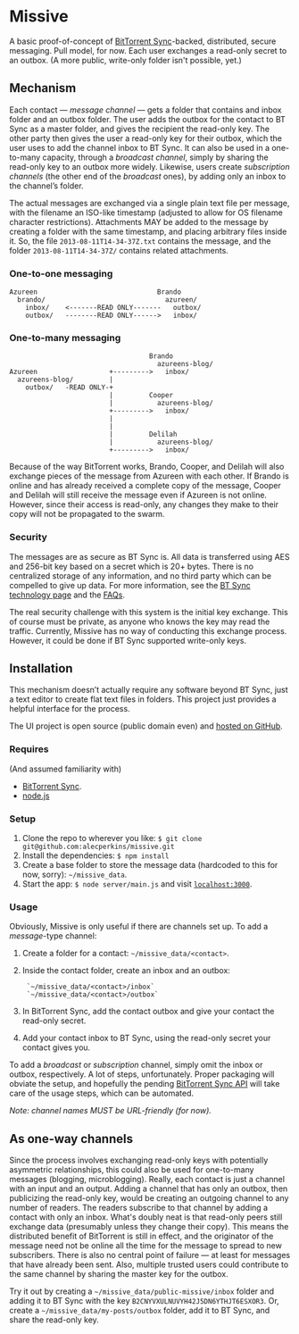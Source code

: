 # Missive

A basic proof-of-concept of [BitTorrent Sync](http://labs.bittorrent.com/experiments/sync.html)-backed, distributed, secure messaging. Pull model, for now. Each user exchanges a read-only secret to an outbox. (A more public, write-only folder isn't possible, yet.)

## Mechanism

Each contact — *message channel* — gets a folder that contains and inbox folder and an outbox folder. The user adds the outbox for the contact to BT Sync as a master folder, and gives the recipient the read-only key. The other party then gives the user a read-only key for their outbox, which the user uses to add the channel inbox to BT Sync. It can also be used in a one-to-many capacity, through a *broadcast channel*, simply by sharing the read-only key to an outbox more widely. Likewise, users create *subscription channels* (the other end of the *broadcast* ones), by adding only an inbox to the channel’s folder.

The actual messages are exchanged via a single plain text file per message, with the filename an ISO-like timestamp (adjusted to allow for OS filename character restrictions). Attachments MAY be added to the message by creating a folder with the same timestamp, and placing arbitrary files inside it. So, the file `2013-08-11T14-34-37Z.txt` contains the message, and the folder `2013-08-11T14-34-37Z/` contains related attachments.

### One-to-one messaging


    Azureen                              Brando
      brando/                              azureen/
        inbox/    <-------READ ONLY-------   outbox/
        outbox/   --------READ ONLY------>   inbox/


### One-to-many messaging


                                       Brando
                                         azureens-blog/
    Azureen                  +--------->   inbox/
      azureens-blog/         |
        outbox/   -READ ONLY-+
                             |         Cooper
                             |           azureens-blog/
                             +--------->   inbox/
                             |
                             |
                             |         Delilah
                             |           azureens-blog/
                             +--------->   inbox/


Because of the way BitTorrent works, Brando, Cooper, and Delilah will also exchange pieces of the message from Azureen with each other. If Brando is online and has already received a complete copy of the message, Cooper and Delilah will still receive the message even if Azureen is not online. However, since their access is read-only, any changes they make to their copy will not be propagated to the swarm.

### Security

The messages are as secure as BT Sync is. All data is transferred using AES and 256-bit key based on a secret which is 20+ bytes. There is no centralized storage of any information, and no third party which can be compelled to give up data. For more information, see the [BT Sync technology page](http://labs.bittorrent.com/experiments/sync/technology.html#security) and the [FAQs](http://forum.bittorrent.com/topic/16410-bittorrent-sync-faq/).

The real security challenge with this system is the initial key exchange. This of course must be private, as anyone who knows the key may read the traffic. Currently, Missive has no way of conducting this exchange process. However, it could be done if BT Sync supported write-only keys.



## Installation

This mechanism doesn’t actually require any software beyond BT Sync, just a text editor to create flat text files in folders. This project just provides a helpful interface for the process.

The UI project is open source (public domain even) and [hosted on GitHub](https://github.com/alecperkins/missive).

### Requires

(And assumed familiarity with)

* [BitTorrent Sync](http://labs.bittorrent.com/experiments/sync.html).
* [node.js](http://nodejs.org/)

### Setup

1. Clone the repo to wherever you like: `$ git clone git@github.com:alecperkins/missive.git`
2. Install the dependencies: `$ npm install`
3. Create a base folder to store the message data (hardcoded to this for now, sorry): `~/missive_data`.
4. Start the app: `$ node server/main.js` and visit [`localhost:3000`](http://localhost:3000).

### Usage

Obviously, Missive is only useful if there are channels set up. To add a *message*-type channel:

1. Create a folder for a contact: `~/missive_data/<contact>`.
2. Inside the contact folder, create an inbox and an outbox:
    
        `~/missive_data/<contact>/inbox`
        `~/missive_data/<contact>/outbox`

3. In BitTorrent Sync, add the contact outbox and give your contact the read-only secret.
4. Add your contact inbox to BT Sync, using the read-only secret your contact gives you.

To add a *broadcast* or *subscription* channel, simply omit the inbox or outbox, respectively. A lot of steps, unfortunately. Proper packaging will obviate the setup, and hopefully the pending [BitTorrent Sync API](http://forum.bittorrent.com/topic/18176-sync-api-wishlist/) will take care of the usage steps, which can be automated.

*Note: channel names MUST be URL-friendly (for now).*


## As one-way channels

Since the process involves exchanging read-only keys with potentially asymmetric relationships, this could also be used for one-to-many messages (blogging, microblogging). Really, each contact is just a channel with an input and an output. Adding a channel that has only an outbox, then publicizing the read-only key, would be creating an outgoing channel to any number of readers. The readers subscribe to that channel by adding a contact with only an inbox. What's doubly neat is that read-only peers still exchange data (presumably unless they change their copy). This means the distributed benefit of BitTorrent is still in effect, and the originator of the message need not be online all the time for the message to spread to new subscribers. There is also no central point of failure — at least for messages that have already been sent. Also, multiple trusted users could contribute to the same channel by sharing the master key for the outbox.

Try it out by creating a `~/missive_data/public-missive/inbox` folder and adding it to BT Sync with the key `B2CNYVXULNUVYH42J5DN6YTHJT6ESXOR3`. Or, create a `~/missive_data/my-posts/outbox` folder, add it to BT Sync, and share the read-only key.
